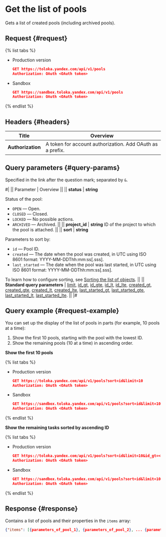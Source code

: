 # Get the list of pools

Gets a list of created pools (including archived pools).

## Request {#request}

{% list tabs %}

- Production version

	```json
	GET https://toloka.yandex.com/api/v1/pools
	Authorization: OAuth <OAuth token>
	```

- Sandbox

	```json
	GET https://sandbox.toloka.yandex.com/api/v1/pools
	Authorization: OAuth <OAuth token>
	```
{% endlist %}

## Headers {#headers}

Title | Overview
----- | -----
**Authorization** | A token for account authorization. Add OAuth as a prefix.


## Query parameters {#query-params}

Specified in the link after the question mark; separated by `&`.

#|
|| Parameter | Overview ||
|| **status** | **string**

Status of the pool:

- `OPEN` — Open.
- `CLOSED` — Closed.
- `LOCKED` — No possible actions.
- `ARCHIVED` — Archived. ||
|| **project_id** | **string**
ID of the project to which the pool is attached. ||
|| **sort** | **string**

Parameters to sort by:

- `id` — Pool ID.
- `created` — The date when the pool was created, in UTC using ISO 8601 format: YYYY-MM-DDThh:mm:ss[.sss].
- `last_started` — The date when the pool was last started, in UTC using ISO 8601 format: YYYY-MM-DDThh:mm:ss[.sss].

To learn how to configure sorting, see [Sorting the list of objects](sorting.md). ||
|| **Standard query parameters** | 
[limit](./standard-query-parameters.md#limit), [id_gt](./standard-query-parameters.md#id_gt), [id_gte](./standard-query-parameters.md#id_gte), [id_lt](./standard-query-parameters.md#id_lt), [id_lte](./standard-query-parameters.md#id_lte), [created_gt](./standard-query-parameters.md#created_gt), [created_gte](./standard-query-parameters.md#created_gte), [created_lt](./standard-query-parameters.md#created_lt), [created_lte](./standard-query-parameters.md#created_lte), [last_started_gt](./standard-query-parameters.md#last_started_gt), [last_started_gte](./standard-query-parameters.md#last_started_gte), [last_started_lt](./standard-query-parameters.md#last_started_lt), [last_started_lte](./standard-query-parameters.md#last_started_lte). ||
|#

## Query example {#request-example}

You can set up the display of the list of pools in parts (for example, 10 pools at a time):

1. Show the first 10 pools, starting with the pool with the lowest ID.
1. Show the remaining pools (10 at a time) in ascending order. 

**Show the first 10 pools**


{% list tabs %}

- Production version

	```json
	GET https://toloka.yandex.com/api/v1/pools?sort=id&limit=10
	Authorization: OAuth <OAuth token>
	```

- Sandbox

	```json
	GET https://sandbox.toloka.yandex.com/api/v1/pools?sort=id&limit=10
	Authorization: OAuth <OAuth token>
	``` 
{% endlist %}

**Show the remaining tasks sorted by ascending ID**

{% list tabs %}

- Production version

	```json
	GET https://toloka.yandex.com/api/v1/pools?sort=id&limit=10&id_gt=<ID of the last pool from the previous response>
	Authorization: OAuth <OAuth token>
	```

- Sandbox

	```json
	GET https://sandbox.toloka.yandex.com/api/v1/pools?sort=id&limit=10&id_gt=<ID of the last pool from the previous response>
	Authorization: OAuth <OAuth token>
	```
{% endlist %}

## Response {#response}

Contains a list of pools and their properties in the `items` array:

```json
{"items": [{parameters_of_pool_1}, {parameters_of_pool_2}, ... {parameters_of_pool__n_}], "has_more": false}
```

